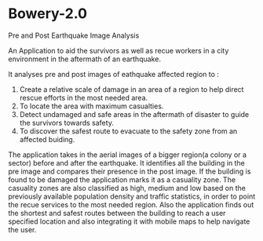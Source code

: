 # Bowery-2.0
Pre and Post Earthquake Image Analysis

An Application to aid the survivors as well as recue workers in a city environment in the aftermath of an earthquake.

It analyses pre and post images of eathquake affected region to :
1) Create a relative scale of damage in an area of a region to help direct rescue efforts in the most needed area.
2) To locate the area with maximum casualties.
3) Detect undamaged and safe areas in the aftermath of disaster to guide the survivors towards safety.
4) To discover the safest route to evacuate to the safety zone from an affected buiding.


The application takes in the aerial images of a bigger region(a colony or a sector) before and after the earthquake. It identifies all the building in the pre image and compares their presence in the post image. If the building is found to be damaged the application marks it as a casuality zone.
  The casuality zones are also classified as high, medium and low based on the previously available population density and traffic statistics, in order to point the recue services to the most needed region.
  Also the application finds out the shortest and safest routes between the building to reach a user specified location and also integrating it with mobile maps to help navigate the user.
 
